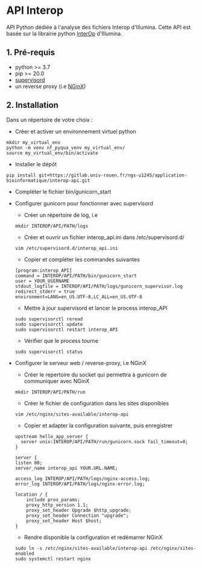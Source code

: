 # API Interop
API Python dédiée à l'analyse des fichiers Interop d'Illumina.
Cette API est basée sur la librairie python [InterOp](http://illumina.github.io/interop/python_binding.html) d'Illumina.  


## 1. Pré-requis
- python >= 3.7
- pip >= 20.0
- [supervisord](http://supervisord.org/)
- un reverse proxy (i.e [NGinX](https://www.nginx.com/))[]([[url](url)](url))

## 2. Installation
Dans un répertoire de votre choix :  
  * Créer et activer un environnement virtuel python 
  ```
  mkdir my_virtual_env
  python -m venv nf_pyqua_venv my_virtual_env/
  source my_virtual_env/bin/activate
  ```  

  * Installer le dépôt  
  ```
  pip install git+https://gitlab.univ-rouen.fr/ngs-u1245/application-bioinformatique/interop-api.git
  ```

  * Compléter le fichier bin/gunicorn_start

  * Configurer gunicorn pour fonctionner avec supervisord
    * Créer un répertoire de log, i.e 
    ```
    mkdir INTEROP/API/PATH/logs
    ```
    * Créer et ouvrir un fichier interop_api.ini dans /etc/supervisord.d/
    ```
    vim /etc/supervisord.d/interop_api.ini
    ```
    * Copier et compléter les commandes suivantes
    ```
    [program:interop_API]
    command = INTEROP/API/PATH/bin/gunicorn_start
    user = YOUR_USERNAME
    stdout_logfile = INTEROP/API/PATH/logs/gunicorn_supervisor.log
    redirect_stderr = true
    environment=LANG=en_US.UTF-8,LC_ALL=en_US.UTF-8
    ```
    * Mettre à jour supervisord et lancer le process interop_API
    ```
    sudo supervisorctl reread
    sudo supervisorctl update
    sudo supervisorctl restart interop_API
    ```
    * Vérifier que le process tourne
    ```
    sudo supervisorctl status
    ```
  
  * Configurer le serveur web / reverse-proxy, i.e NGinX
    * Créer le repertoire du socket qui permettra à gunicorn de communiquer avec NGinX
    ```
    mkdir INTEROP/API/PATH/run
    ```
    * Créer le fichier de configuration dans les sites disponibles
    ```
    vim /etc/nginx/sites-available/interop-api
    ```
    * Copier et adapter la configuration suivante, puis enregistrer
    ```
    upstream hello_app_server {
      server unix:INTEROP/API/PATH/run/gunicorn.sock fail_timeout=0;
    }

    server {
    listen 80;
    server_name interop_api YOUR.URL.NAME;

    access_log INTEROP/API/PATH/logs/nginx-access.log;
    error_log INTEROP/API/PATH/logs/nginx-error.log;

    location / {
        include prox_params;
        proxy_http_version 1.1;
        proxy_set_header Upgrade $http_upgrade;
        proxy_set_header Connection "upgrade";
        proxy_set_header Host $host;
    }
    ```
    * Rendre disponible la configuration et redémarrer NGinX
    ```
    sudo ln -s /etc/nginx/sites-available/interop-api /etc/nginx/sites-enabled
    sudo systemctl restart nginx
    ```
